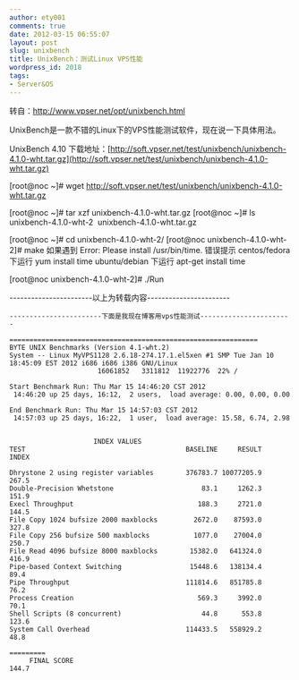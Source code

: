 ```yaml
---
author: ety001
comments: true
date: 2012-03-15 06:55:07
layout: post
slug: unixbench
title: UnixBench：测试Linux VPS性能
wordpress_id: 2018
tags:
- Server&OS
---
```


转自：http://www.vpser.net/opt/unixbench.html

UnixBench是一款不错的Linux下的VPS性能测试软件，现在说一下具体用法。

UnixBench 4.10 下载地址：[http://soft.vpser.net/test/unixbench/unixbench-4.1.0-wht.tar.gz](http://soft.vpser.net/test/unixbench/unixbench-4.1.0-wht.tar.gz)

[root@noc ~]# wget http://soft.vpser.net/test/unixbench/unixbench-4.1.0-wht.tar.gz


[root@noc ~]# tar xzf unixbench-4.1.0-wht.tar.gz
[root@noc ~]# ls
unixbench-4.1.0-wht-2  unixbench-4.1.0-wht.tar.gz


[root@noc ~]# cd unixbench-4.1.0-wht-2/
[root@noc unixbench-4.1.0-wht-2]# make
如果遇到 Error: Please install /usr/bin/time. 错误提示
centos/fedora 下运行 yum install time
ubuntu/debian 下运行 apt-get install time

[root@noc unixbench-4.1.0-wht-2]# ./Run

-----------------------以上为转载内容-----------------------

```
-----------------------下面是我现在博客用vps性能测试-----------------------

==============================================================
BYTE UNIX Benchmarks (Version 4.1-wht.2)
System -- Linux MyVPS1128 2.6.18-274.17.1.el5xen #1 SMP Tue Jan 10 18:45:09 EST 2012 i686 i686 i386 GNU/Linux
                      16061852   3311812  11922776  22% /

Start Benchmark Run: Thu Mar 15 14:46:20 CST 2012
 14:46:20 up 25 days, 16:12,  2 users,  load average: 0.00, 0.00, 0.00

End Benchmark Run: Thu Mar 15 14:57:03 CST 2012
 14:57:03 up 25 days, 16:22,  1 user,  load average: 15.58, 6.74, 2.98


                     INDEX VALUES            
TEST                                        BASELINE     RESULT      INDEX

Dhrystone 2 using register variables        376783.7 10077205.9      267.5
Double-Precision Whetstone                      83.1     1262.3      151.9
Execl Throughput                               188.3     2721.0      144.5
File Copy 1024 bufsize 2000 maxblocks         2672.0    87593.0      327.8
File Copy 256 bufsize 500 maxblocks           1077.0    27004.0      250.7
File Read 4096 bufsize 8000 maxblocks        15382.0   641324.0      416.9
Pipe-based Context Switching                 15448.6   138134.4       89.4
Pipe Throughput                             111814.6   851785.8       76.2
Process Creation                               569.3     3992.0       70.1
Shell Scripts (8 concurrent)                    44.8      553.8      123.6
System Call Overhead                        114433.5   558929.2       48.8
                                                                 =========
     FINAL SCORE                                                     144.7
```

